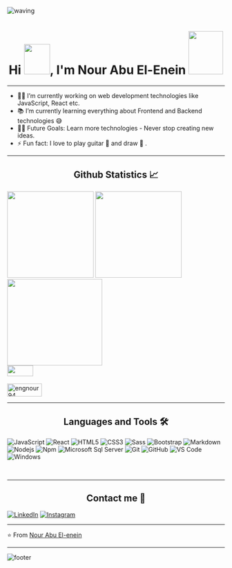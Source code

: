 
![waving](https://capsule-render.vercel.app/api?type=waving&height=250&text=Hi%20there!&fontAlign=80&fontAlignY=40&color=gradient)

<h1 align="center">Hi <img src="https://i.pinimg.com/originals/28/02/00/28020003d4a493c78d8202ba6c35f179.gif" width="60px" height="70px">, I'm Nour Abu El-Enein
<img src = "https://media1.giphy.com/media/ibYBj2nAb9bvJIbuzj/giphy.gif" width ="80px" height="100px"> </h1>

---
- 👨‍💻 I’m currently working on web development technologies like JavaScript, React etc.
- 📚 I’m currently learning everything about Frontend and Backend technologies 😅
- 💪🏼 Future Goals: Learn more technologies - Never stop creating new ideas.
- ⚡ Fun fact: I love to play guitar 🎸 and draw 🎨 .
---
 <h2 align="center"> Github Statistics 📈 </h2>
<p >
<img src="https://github-readme-stats-sigma-five.vercel.app/api?username=engnour94&show_icons=true&include_all_commits=true&count_private=true&theme=react&line_height=40"height = "200">
<img src='https://github-readme-stats.vercel.app/api/top-langs/?username=engnour94&theme=react&line_height=40&hide=css' height = "200" />
<img src='https://res.cloudinary.com/practicaldev/image/fetch/s--2bZIjPGC--/c_limit%2Cf_auto%2Cfl_progressive%2Cq_66%2Cw_880/https://dev-to-uploads.s3.amazonaws.com/i/d4tvukbt5mra37cvwklk.gif' height = "200" width="220px/>
</p>


<br>


<p align="center">

<br>

<img  align="center" height = "25" width="60" src="https://img.shields.io/badge/dynamic/json??style=social&logo=appveyor&color=brightgreen&label=followers&query=followers&url=https%3A%2F%2Fapi.github.com%2Fusers%2Fengnour94" />

<br>
<br>
<img  align="center" height = "30" width="80" src="http://estruyf-github.azurewebsites.net/api/VisitorHit?user=engnour94&repo=engnour94&countColorcountColor&countColor=%237B1E7B" alt="engnour94"  />

</p>
  
---
 
 <h2 align="center"> Languages and Tools 🛠  </h2>

<p align="center">

![JavaScript](https://img.shields.io/badge/-JavaScript-%23F7DF1C?style=flat-square&logo=javascript&logoColor=000000&labelColor=%23F7DF1C&color=%23FFCE5A) ![React](https://img.shields.io/badge/-React-61DAFB?style=flat-square&logo=react&logoColor=ffffff) ![HTML5](https://img.shields.io/badge/-HTML5-%23E44D27?style=flat-square&logo=html5&logoColor=ffffff) ![CSS3](https://img.shields.io/badge/-CSS3-%231572B6?style=flat-square&logo=css3) ![Sass](https://img.shields.io/badge/-Sass-%23CC6699?style=flat-square&logo=sass&logoColor=ffffff) ![Bootstrap](https://img.shields.io/badge/-Bootstrap-563D7C?style=flat-square&logo=Bootstrap) ![Markdown](https://img.shields.io/badge/-Markdown-000000?style=flat-square&logo=markdown) ![Nodejs](https://img.shields.io/badge/-Nodejs-339933?style=flat-square&logo=Node.js&logoColor=ffffff) ![Npm](https://img.shields.io/badge/-npm-CB3837?style=flat-square&logo=npm) ![Microsoft Sql Server](https://img.shields.io/badge/-Sql%20Server-CC2927?style=flat-square&logo=microsoft-sql-server&logoColor=ffffff) ![Git](https://img.shields.io/badge/-Git-%23F05032?style=flat-square&logo=git&logoColor=%23ffffff) ![GitHub](https://img.shields.io/badge/-GitHub-181717?style=flat-square&logo=github) ![VS Code](http://img.shields.io/badge/-VS%20Code-007ACC?style=flat-square&logo=visual-studio-code&logoColor=ffffff) ![Windows](http://img.shields.io/badge/-Windows-0078D6?style=flat-square&logo=windows&logoColor=ffffff)

</p>

<br/>

---
 <h2 align="center"> Contact me 📩  </h2>

<a  href="https://www.linkedin.com/in/nour-abuelenein/" target="_blank"><img src="https://img.shields.io/badge/LinkedIn-%230077B5.svg?&style=flat-square&logo=linkedin&logoColor=white" alt="LinkedIn"></a>
<a href="https://www.instagram.com/nourlight.art/" target="_blank"><img src="https://img.shields.io/badge/Instagram-%23E4405F.svg?&style=flat-square&logo=instagram&logoColor=white" alt="Instagram"></a>



</div>

---
⭐️ From [Nour Abu El-enein](https://github.com/engnour94)

---

![footer](https://capsule-render.vercel.app/api?type=wave&color=gradient&height=320&section=footer&text=Welcome%20to%20my%20Github!&fontSize=60)
